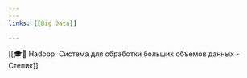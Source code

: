 ```yaml
---
---
links: [[Big Data]]

---
```


[[🎓🌳 Hadoop. Система для обработки больших объемов данных - Степик]]